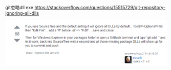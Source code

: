 git忽略dll exe
https://stackoverflow.com/questions/15515729/git-repository-ignoring-all-dlls

![](/assets/TIM截图20170830182734.png)